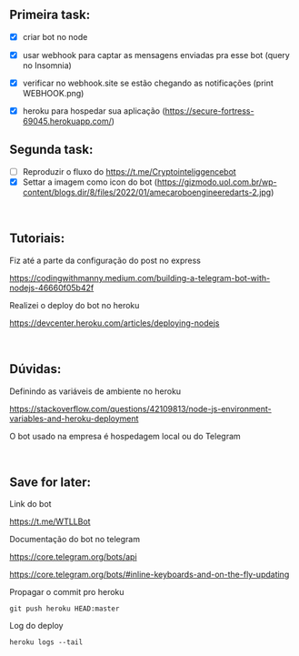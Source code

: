 ## Primeira task:

- [x] criar bot no node

- [x] usar webhook para captar as mensagens enviadas pra esse bot (query no Insomnia)

- [x] verificar no webhook.site se estão chegando as notificações (print WEBHOOK.png)

- [x] heroku para hospedar sua aplicação (https://secure-fortress-69045.herokuapp.com/)

## Segunda task:
- [ ] Reproduzir o fluxo do https://t.me/Cryptointeliggencebot
- [x] Settar a imagem como icon do bot (https://gizmodo.uol.com.br/wp-content/blogs.dir/8/files/2022/01/amecaroboengineeredarts-2.jpg)

<br/>

## Tutoriais:

Fiz até a parte da configuração do post no express

https://codingwithmanny.medium.com/building-a-telegram-bot-with-nodejs-46660f05b42f

Realizei o deploy do bot no heroku

https://devcenter.heroku.com/articles/deploying-nodejs

<br/>

## Dúvidas:

Definindo as variáveis de ambiente no heroku

https://stackoverflow.com/questions/42109813/node-js-environment-variables-and-heroku-deployment

O bot usado na empresa é hospedagem local ou do Telegram



<br/>

## Save for later:

Link do bot

https://t.me/WTLLBot

Documentação do bot no telegram

https://core.telegram.org/bots/api

https://core.telegram.org/bots/#inline-keyboards-and-on-the-fly-updating



Propagar o commit pro heroku

`git push heroku HEAD:master`

Log do deploy

`heroku logs --tail`